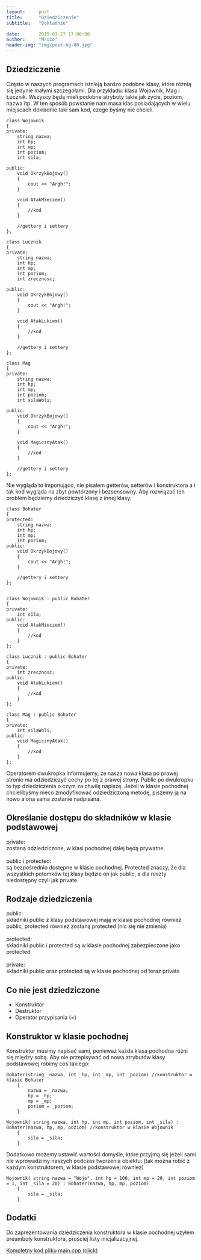 ```yaml
---
layout:     post
title:      "Dziedziczenie"
subtitle:   "Dokładnie"

date:       2015-03-27 17:00:00
author:     "Mrozo"
header-img: "img/post-bg-08.jpg"
---
```


<h2 class="section-heading toph">Dziedziczenie</h2>

<p class="midmar">Często w naszych programach istnieją bardzo podobne klasy, które różnią się jedynie małymi szczegółami. Dla przykładu: klasa Wojownik, Mag i Łucznik. Wszyscy będą mieli podobne atrybuty takie jak życie, poziom, nazwa itp. W ten sposób powstanie nam masa klas posiadających w wielu miejscach dokładnie taki sam kod, czege byśmy nie chcieli. </p>

<pre class="colorx"><code class="c++">class Wojownik
{
private:
    string nazwa;
    int hp;
    int mp;
    int poziom;
    int sila;

public:
    void OkrzykBojowy()
    {
        cout << "Argh!";
    }

    void AtakMieczem()
    {
        //kod
    }

    //gettery i settery
};

class Lucznik
{
private:
    string nazwa;
    int hp;
    int mp;
    int poziom;
    int zrecznosc;

public:
    void OkrzykBojowy()
    {
        cout << "Argh!";
    }

    void AtakLukiem()
    {
        //kod
    }

    //gettery i settery
};

class Mag
{
private:
    string nazwa;
    int hp;
    int mp;
    int poziom;
    int silaWoli;

public:
    void OkrzykBojowy()
    {
        cout << "Argh!";
    }

    void MagicznyAtak()
    {
        //kod
    }

    //gettery i settery
};</code></pre>

<p class="midmar">Nie wygląda to imponująco, nie pisałem getterów, setterów i konstruktora a i tak kod wygląda na zbyt powtórzony i bezsensowny. Aby rozwiązać ten problem będziemy dziedziczyć klasę z innej klasy:</p>

<pre class="colorx"><code class="c++">class Bohater
{
protected:
    string nazwa;
    int hp;
    int mp;
    int poziom;
public:
    void OkrzykBojowy()
    {
        cout << "Argh!";
    }

    //gettery i settery
};


class Wojownik : public Bohater
{
private:
    int sila;
public:
    void AtakMieczem()
    {
        //kod
    }
};

class Lucznik : public Bohater
{
private:
    int zrecznosc;
public:
    void AtakLukiem()
    {
        //kod
    }
};

class Mag : public Bohater
{
private:
    int silaWoli;
public:
    void MagicznyAtak()
    {
        //kod
    }
};</code></pre>

<p>Operatorem dwukropka informujemy, że nasza nowa klasa po prawej stronie ma odziedziczyć cechy po tej z prawej strony. Public po dwukropku to typ dziedziczenia o czym za chwilę napiszę. Jeżeli w klasie pochodnej chcielibyśmy nieco zmodyfikować  odziedziczoną metodę, piszemy ją na nowo a ona sama zostanie nadpisana. </p>

<h2 class="section-heading">Określanie dostępu do składników w klasie podstawowej</h2>

<p class="midmar"><span class="blue">private:</span><br>zostaną odziedziczone, w klasi pochodnej dalej będą prywatne.
<br><br>
<span class="blue">public i protected:</span><br>są bezpośrednio dostępne w klasie pochodnej. Protected znaczy, że dla wszystkich potomków tej klasy będzie on jak public, a dla reszty niedostępny czyli jak private. </p>

<h2 class="section-heading">Rodzaje dziedziczenia</h2>

<p class="midmar"><span class="blue">public:</span><br>składniki public z klasy podstawowej mają w klasie pochodnej również public, protected również zostaną protected (nic się nie zmienia)
<br><br>
<span class="blue">protected:</span><br>
składniki public i protected są w klasie pochodnej zabezpieczone jako protected
<br><br>
<span class="blue">private:</span><br>
składniki public oraz protected są w klasie pochodnej od teraz private</p>

<h2 class="section-heading">Co nie jest dziedziczone</h2>

<ul class="longmar">
<li> Konstruktor </li>
<li> Destruktor </li>
<li> Operator przypisania (=)</li>
</ul>

<h2 class="section-heading">Konstruktor w klasie pochodnej</h2>

<p class="midmar">Konstruktor musimy napisać sami, ponieważ każda klasa pochodna różni się między sobą. Aby nie przepisywać od nowa atrybutów klasy podstawowej robimy coś takiego:</p>

<pre class="colorx"><code class="c++">Bohater(string _nazwa, int _hp, int _mp, int _poziom) //konstruktor w klasie Bohater
    {
        nazwa = _nazwa;
        hp = _hp;
        mp = _mp;
        poziom = _poziom;
    }

Wojownik( string nazwa, int hp, int mp, int poziom, int _sila) : Bohater(nazwa, hp, mp, poziom) //konstruktor w klasie Wojownik
    {
        sila = _sila;
    }
</code></pre>

<p class="midmar">Dodatkowo możemy ustawić wartości domyśle, które przyjmą się jeżeli sami nie wprowadzimy naszych podczas tworzenia obiektu: (tak można robić z każdym konstruktorem, w klasie podstawowej również)</p>

<pre class="colorx"><code class="c++">Wojownik( string nazwa = "Wojo", int hp = 100, int mp = 20, int poziom = 1, int _sila = 20) : Bohater(nazwa, hp, mp, poziom)
    {
        sila = _sila;
    }</code></pre>

<h2 class="section-heading">Dodatki</h2>

<p class="midmar">Do zaprezentowania dziedziczenia konstruktora w klasie pochodnej użyłem preambuły konstruktora, prościej listy inicjalizacyjnej.</p>

<a href="../../../../files/lekcja8.cpp" target="_blank">Kompletny kod pliku main.cpp (click)</a>


